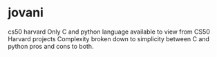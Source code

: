 # jovani
cs50 harvard
Only C and python language available to view from CS50 Harvard projects
Complexity broken down to simplicity between C and python pros and cons to both.
